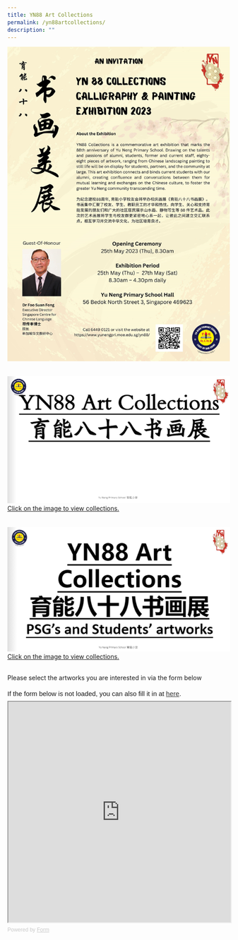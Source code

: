 ```yaml
---
title: YN88 Art Collections
permalink: /yn88artcollections/
description: ""
---
```

![](/images/YN88%20Collections.jpg)
<br><br>


<a href="https://heyzine.com/flip-book/50fe383b49.html"><img src="/images/YN88%20Art%20Collections.png">Click on the image to view collections.</a>
<br><br><br>
<a href="https://heyzine.com/flip-book/e39847d719.html"><img src="/images/yn88%20art%20collections%20psg's%20and%20students'%20artworks.png">Click on the image to view collections.</a>


<br>Please select the artworks you are interested in via the form below<br>
<div style="font-family: Sans-Serif;
    font-size: 15px;
    color: #000;
    opacity: 0.9;
    padding-top: 5px;
    padding-bottom: 8px;">
  If the form below is not loaded, you can also fill it in at
  <a href="https://form.gov.sg/6423b109f33bd00013432f69">here</a>.
</div>

<!-- Change the width and height values to suit you best -->
<iframe id="iframe" src="https://form.gov.sg/6423b109f33bd00013432f69" style="width: 100%; height: 500px"></iframe>

<div style="font-family: Sans-Serif;
    font-size: 12px;
    color: #999;
    opacity: 0.5;
    padding-top: 5px;">
  Powered by <a href="https://form.gov.sg" style="color: #999">Form</a>
</div>